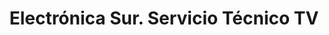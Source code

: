 ---
title: "Electrónica Sur. Servicio Técnico TV"
url: /valdivia/electronica-sur-servicio-tecnico-tv/
shop: Elektronik
---
